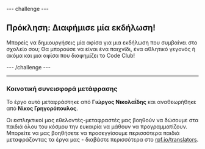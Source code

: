 --- challenge ---

## Πρόκληση: Διαφήμισε μία εκδήλωση!

Μπορείς να δημιουργήσεις μία αφίσα για μια εκδήλωση που συμβαίνει στο σχολείο σου; Θα μπορούσε να είναι ένα παιχνίδι, ένα αθλητικό γεγονός ή ακόμα και μια αφίσα που διαφημίζει το Code Club!

--- /challenge ---
***
### Κοινοτική συνεισφορά μετάφρασης 

Το έργο αυτό μεταφράστηκε από **Γιώργος Νικολαΐδης** και αναθεωρήθηκε από **Νίκος Γρηγορόπουλος**. 

Οι εκπληκτικοί μας εθελοντές-μεταφραστές μας βοηθούν να δώσουμε στα παιδιά όλου του κόσμου την ευκαιρία να μάθουν να προγραμματίζουν. Μπορείτε να μας βοηθήσετε να προσεγγίσουμε περισσότερα παιδιά μεταφράζοντας τα έργα μας - διαβάστε περισσότερα στο [rpf.io/translators](https://rpf.io/translators).
